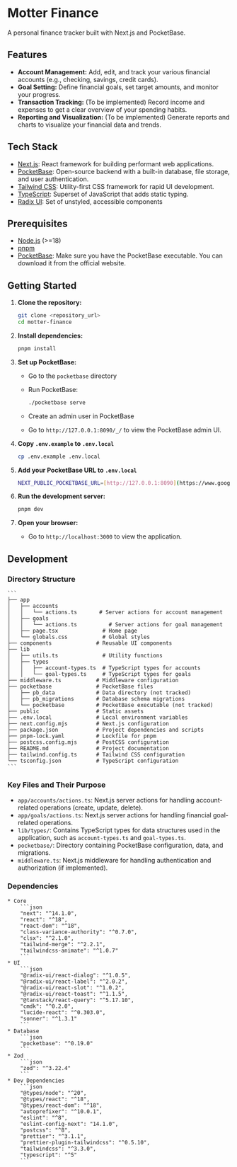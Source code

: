 # Motter Finance

A personal finance tracker built with Next.js and PocketBase.

## Features

* **Account Management:** Add, edit, and track your various financial accounts (e.g., checking, savings, credit cards).
* **Goal Setting:** Define financial goals, set target amounts, and monitor your progress.
* **Transaction Tracking:** (To be implemented) Record income and expenses to get a clear overview of your spending habits.
* **Reporting and Visualization:** (To be implemented) Generate reports and charts to visualize your financial data and trends.

## Tech Stack

* [Next.js](https://nextjs.org/): React framework for building performant web applications.
* [PocketBase](https://pocketbase.io/): Open-source backend with a built-in database, file storage, and user authentication.
* [Tailwind CSS](https://tailwindcss.com/): Utility-first CSS framework for rapid UI development.
* [TypeScript](https://www.typescriptlang.org/): Superset of JavaScript that adds static typing.
* [Radix UI](https://www.radix-ui.com/): Set of unstyled, accessible components

## Prerequisites

* [Node.js](https://nodejs.org/) (>=18)
* [pnpm](https://pnpm.io/installation)
* [PocketBase](https://pocketbase.io/): Make sure you have the PocketBase executable. You can download it from the official website.

## Getting Started

1.  **Clone the repository:**

    ```bash
    git clone <repository_url>
    cd motter-finance
    ```

2.  **Install dependencies:**

    ```bash
    pnpm install
    ```

3.  **Set up PocketBase:**

    * Go to the `pocketbase` directory
    * Run PocketBase:

        ```bash
        ./pocketbase serve
        ```

    * Create an admin user in PocketBase
    * Go to `http://127.0.0.1:8090/_/` to view the PocketBase admin UI.

4.  **Copy `.env.example` to `.env.local`**

    ```bash
    cp .env.example .env.local
    ```

5.  **Add your PocketBase URL to `.env.local`**

    ```bash
    NEXT_PUBLIC_POCKETBASE_URL=[http://127.0.0.1:8090](https://www.google.com/search?q=http://127.0.0.1:8090)
    ```

6.  **Run the development server:**

    ```bash
    pnpm dev
    ```

7.  **Open your browser:**

    * Go to `http://localhost:3000` to view the application.

## Development

###   Directory Structure

    ```
    ├── app
    │   ├── accounts
    │   │   └── actions.ts       # Server actions for account management
    │   ├── goals
    │   │   └── actions.ts          # Server actions for goal management
    │   ├── page.tsx              # Home page
    │   └── globals.css           # Global styles
    ├── components              # Reusable UI components
    ├── lib
    │   ├── utils.ts              # Utility functions
    │   ├── types
    │   │   ├── account-types.ts  # TypeScript types for accounts
    │   │   └── goal-types.ts     # TypeScript types for goals
    ├── middleware.ts           # Middleware configuration
    ├── pocketbase              # PocketBase files
    │   ├── pb_data             # Data directory (not tracked)
    │   ├── pb_migrations       # Database schema migrations
    │   └── pocketbase          # PocketBase executable (not tracked)
    ├── public                  # Static assets
    ├── .env.local              # Local environment variables
    ├── next.config.mjs         # Next.js configuration
    ├── package.json            # Project dependencies and scripts
    ├── pnpm-lock.yaml          # Lockfile for pnpm
    ├── postcss.config.mjs      # PostCSS configuration
    ├── README.md               # Project documentation
    ├── tailwind.config.ts      # Tailwind CSS configuration
    └── tsconfig.json           # TypeScript configuration
    ```

###   Key Files and Their Purpose

* `app/accounts/actions.ts`:   Next.js server actions for handling account-related operations (create, update, delete).
* `app/goals/actions.ts`:   Next.js server actions for handling financial goal-related operations.
* `lib/types/`:   Contains TypeScript types for data structures used in the application, such as `account-types.ts` and `goal-types.ts`.
* `pocketbase/`:   Directory containing PocketBase configuration, data, and migrations.
* `middleware.ts`:   Next.js middleware for handling authentication and authorization (if implemented).

###   Dependencies

    * Core
        ```json
        "next": "^14.1.0",
        "react": "^18",
        "react-dom": "^18",
        "class-variance-authority": "^0.7.0",
        "clsx": "^2.1.0",
        "tailwind-merge": "^2.2.1",
        "tailwindcss-animate": "^1.0.7"
        ```
    * UI
        ```json
        "@radix-ui/react-dialog": "^1.0.5",
        "@radix-ui/react-label": "^2.0.2",
        "@radix-ui/react-slot": "^1.0.2",
        "@radix-ui/react-toast": "^1.1.5",
        "@tanstack/react-query": "^5.17.10",
        "cmdk": "^0.2.0",
        "lucide-react": "^0.303.0",
        "sonner": "^1.3.1"
        ```
    * Database
        ```json
        "pocketbase": "^0.19.0"
        ```
    * Zod
        ```json
        "zod": "^3.22.4"
        ```
    * Dev Dependencies
        ```json
        "@types/node": "^20",
        "@types/react": "^18",
        "@types/react-dom": "^18",
        "autoprefixer": "^10.0.1",
        "eslint": "^8",
        "eslint-config-next": "14.1.0",
        "postcss": "^8",
        "prettier": "^3.1.1",
        "prettier-plugin-tailwindcss": "^0.5.10",
        "tailwindcss": "^3.3.0",
        "typescript": "^5"
        ```

